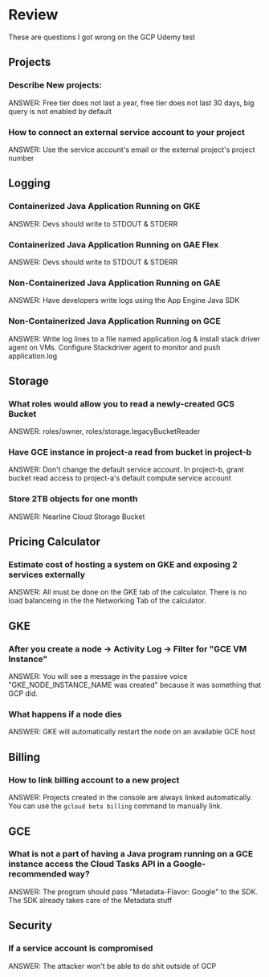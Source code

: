 # Review

These are questions I got wrong on the GCP Udemy test

## Projects

### Describe New projects:

ANSWER: Free tier does not last a year, free tier does not last 30 days, big query is not enabled by default

### How to connect an external service account to your project

ANSWER: Use the service account's email or the external project's project number

## Logging

### Containerized Java Application Running on GKE

ANSWER: Devs should write to STDOUT & STDERR

### Containerized Java Application Running on GAE Flex

ANSWER: Devs should write to STDOUT & STDERR

### Non-Containerized Java Application Running on GAE

ANSWER: Have developers write logs using the App Engine Java SDK

### Non-Containerized Java Application Running on GCE

ANSWER: Write log lines to a file named application.log & install stack driver agent on VMs. Configure Stackdriver agent to monitor and push application.log

## Storage

### What roles would allow you to read a newly-created GCS Bucket

ANSWER: roles/owner, roles/storage.legacyBucketReader

### Have GCE instance in project-a read from bucket in project-b

ANSWER: Don't change the default service account. In project-b, grant bucket read access to project-a's default compute service account

### Store 2TB objects for one month

ANSWER: Nearline Cloud Storage Bucket

## Pricing Calculator

### Estimate cost of hosting a system on GKE and exposing 2 services externally

ANSWER: All must be done on the GKE tab of the calculator. There is no load balanceing in the the Networking Tab of the calculator.

## GKE

### After you create a node -> Activity Log -> Filter for "GCE VM Instance"

ANSWER: You will see a message in the passive voice "GKE_NODE_INSTANCE_NAME was created" because it was something that GCP did.

### What happens if a node dies

ANSWER: GKE will automatically restart the node on an available GCE host

## Billing

### How to link billing account to a new project

ANSWER: Projects created in the console are always linked automatically. You can use the `gcloud beta billing` command to manually link.

## GCE

### What is not a part of having a Java program running on a GCE instance access the Cloud Tasks API in a Google-recommended way?

ANSWER: The program should pass "Metadata-Flavor: Google" to the SDK. The SDK already takes care of the Metadata stuff

## Security

### If a service account is compromised

ANSWER: The attacker won't be able to do shit outside of GCP
